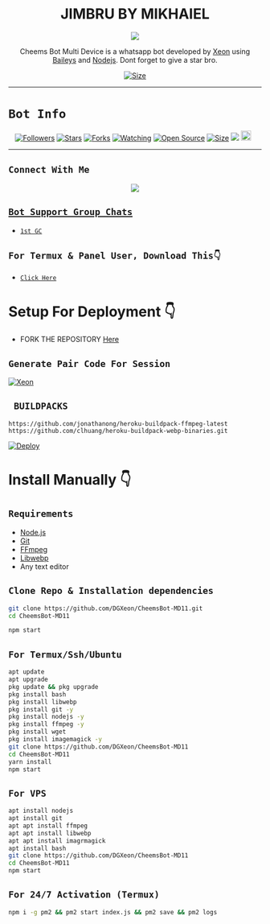  

<h1 align="center">JIMBRU BY MIKHAIEL<br></h1>
<p align="center">
<img src="https://i.imgur.com/coQdGXr.jpeg" />
</p>

<p align="center">
Cheems Bot Multi Device is a whatsapp bot developed by <a href="https://github.com/Mikhaiel" target="_blank">Xeon</a> using <a href="https://github.com/adiwajshing/Baileys" target="_blank">Baileys</a> and <a href="https://github.com/nodejs" target="_blank">Nodejs</a>. Dont forget to give a star bro.
</p>

<p align="center">
<a href="https://youtu.be/"><img title="Size" src="https://img.shields.io/badge/Tutorial-Video-green"></a>
</p>

------

# ```Bot Info```
<p align="center">
<a href="https://github.com/Mikhaiel/followers"><img title="Followers" src="https://img.shields.io/github/followers/Mikhaiel?color=red&style=flat-square"></a>
<a href="https://github.com/Mikhaiel/Jimbru-v5.9/stargazers/"><img title="Stars" src="https://img.shields.io/github/stars/Mikhaiel/Jimbru-v5.9?color=blue&style=flat-square"></a>
<a href="https://github.com/Mikhaiel/Jimbru-v5.9/network/members"><img title="Forks" src="https://img.shields.io/github/forks/Mikhaiel/Jimbru-v5.9?color=red&style=flat-square"></a>
<a href="https://github.com/Mikhaiel/Jimbru-v5.9/watchers"><img title="Watching" src="https://img.shields.io/github/watchers/Mikhaiel/Jimbru-v5.9?label=Watchers&color=blue&style=flat-square"></a>
<a href="https://github.com/DGXeon/Mikhaiel/Jimbru-v5.9"><img title="Open Source" src="https://img.shields.io/badge/Author-Jimbru%20Bot%20Inc.-red?v=103"></a>
<a href="https://github.com/DGXeon/Mikhaiel/Jimbru-v5.9/"><img title="Size" src="https://img.shields.io/github/repo-size/Mikhaiel/Jimbru-v5.9?style=flat-square&color=green"></a>
<a href="https://hits.seeyoufarm.com"><img src="https://hits.seeyoufarm.com/api/count/incr/badge.svg?url=https%3A%2F%2Fgithub.com%2FDGXeon%2FCheemsBot-MD11&count_bg=%2379C83D&title_bg=%23555555&icon=probot.svg&icon_color=%2300FF6D&title=hits&edge_flat=false"/></a>
<a href="https://github.com/Mikhaiel/Jimbru-v5.9/graphs/commit-activity"><img height="20" src="https://img.shields.io/badge/Maintained%3F-yes-green.svg"></a>&nbsp;&nbsp;
</p>
<p align='center'>
    </p>

-------

## ```Connect With Me```
<p align="center">
<a href="https://youtube.com/@Mikhaiel"><img src="https://img.shields.io/badge/YouTube-ff0000?style=for-the-badge&logo=youtube&logoColor=ff000000&link=https://youtube.com/@" /><br>


## ```Bot Support Group Chats```

- [`1st GC`](https://chat.whatsapp.com/)

## `For Termux & Panel User, Download This👇`
- [`Click Here`](addingsoon)


# Setup For Deployment 👇

- FORK THE REPOSITORY [Here](https://github.com/Mikhaiel/Jimbru-v5.9/fork)

## `Generate Pair Code For Session`
[![Xeon](https://repl.it/badge/github/quiec/whatsasena)](https://replit.com/@DGXeon/Xeon-PairCode)

## ` BUILDPACKS`

```
https://github.com/jonathanong/heroku-buildpack-ffmpeg-latest
https://github.com/clhuang/heroku-buildpack-webp-binaries.git
```

[![Deploy](https://www.herokucdn.com/deploy/button.svg)](https://heroku.com/deploy?template=https://github.com/DGXeon/CheemsBot-MD11/)

# Install Manually 👇
## `Requirements`
* [Node.js](https://nodejs.org/en/)
* [Git](https://git-scm.com/downloads)
* [FFmpeg](https://github.com/BtbN/FFmpeg-Builds/releases/download/autobuild-2020-12-08-13-03/ffmpeg-n4.3.1-26-gca55240b8c-win64-gpl-4.3.zip)
* [Libwebp](https://developers.google.com/speed/webp/download)
* Any text editor
## `Clone Repo & Installation dependencies`
```bash
git clone https://github.com/DGXeon/CheemsBot-MD11.git
cd CheemsBot-MD11

npm start
```
## `For Termux/Ssh/Ubuntu`
```bash
apt update
apt upgrade
pkg update && pkg upgrade
pkg install bash
pkg install libwebp
pkg install git -y
pkg install nodejs -y 
pkg install ffmpeg -y 
pkg install wget
pkg install imagemagick -y
git clone https://github.com/DGXeon/CheemsBot-MD11
cd CheemsBot-MD11
yarn install
npm start
```
## `For VPS`
```bash
apt install nodejs 
apt install git 
apt apt install ffmpeg 
apt apt install libwebp 
apt apt install imagrmagick
apt install bash
git clone https://github.com/DGXeon/CheemsBot-MD11
cd CheemsBot-MD11
npm start
```
## `For 24/7 Activation (Termux)`
```bash
npm i -g pm2 && pm2 start index.js && pm2 save && pm2 logs
```
